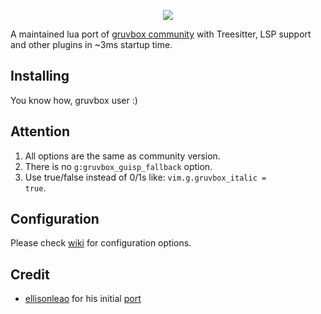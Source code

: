 <p align="center"><img src="https://raw.githubusercontent.com/wiki/gruvbox-community/gruvbox/images/gruvbox.svg?sanitize=true"></p>

A maintained lua port of [gruvbox community](https://github.com/gruvbox-community/gruvbox) with Treesitter, LSP support and other plugins in ~3ms startup time.

## Installing

You know how, gruvbox user :)

## Attention

1. All options are the same as community version.
2. There is no <code>g:gruvbox_guisp_fallback</code> option.
3. Use true/false instead of 0/1s like: <code>vim.g.gruvbox_italic = true</code>.

## Configuration

Please check [wiki](https://github.com/gruvbox-community/gruvbox/wiki) for configuration options.

## Credit

- [ellisonleao](https://github.com/ellisonleao) for his initial [port](https://github.com/ellisonleao/gruvbox.nvim)
